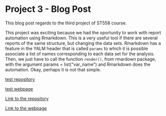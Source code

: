 
# Project 3 - Blog Post

This blog post regards to the third project of ST558 course.

This project was exciting because we had the oportunity to work with report automation using Rmarkdown. This is a very useful tool if there are several reports of the same structure, but changing the data sets. Rmarkdown has a feature in the YALM header that is called `params` to which it is possible associate a list of names corresponding to each data set for the analysis. Then, we just have to call the function `render()`, from rmardown package, with the argument params = list("var_name") and Rmarkdown does the automation. Okay, perhaps it is not that simple.

[test repository](https://github.com/cassioaumonti/testp3)

[test webpage](https://github.com/cassioaumonti/testp3)

[Link to the repository](https://github.com/kbelkna/Project3)

[Link to the webpage](https://kbelkna.github.io/Project3/)
